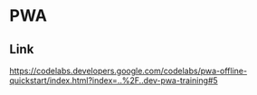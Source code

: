 # PWA

## Link

https://codelabs.developers.google.com/codelabs/pwa-offline-quickstart/index.html?index=..%2F..dev-pwa-training#5